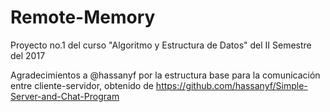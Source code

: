 # Remote-Memory
Proyecto no.1 del curso "Algoritmo y Estructura de Datos" del II Semestre del 2017

Agradecimientos a @hassanyf por la estructura base para la comunicación entre cliente-servidor, obtenido de https://github.com/hassanyf/Simple-Server-and-Chat-Program

